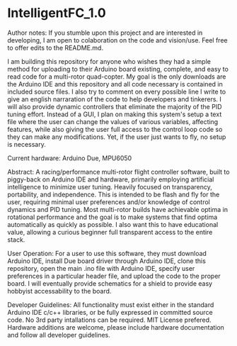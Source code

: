 # IntelligentFC_1.0
Author notes:
If you stumble upon this project and are interested in developing, I am open to colaboration on the code and vision/use. Feel free to offer edits to the README.md.

I am building this repository for anyone who wishes they had a simple method for uploading to their Arduino board existing, complete, and easy to read code for a multi-rotor quad-copter. My goal is the only downloads are the Arduino IDE and this repository and all code necessary is contained in included source files. I also try to comment on every possible line I write to give an english narraration of the code to help developers and tinkerers. I will also provide dynamic controllers that eliminate the majority of the PID tuning effort. Instead of a GUI, I plan on making this system's setup a text file where the user can change the values of various variables, affecting features, while also giving the user full access to the control loop code so they can make any modifications. Yet, if the user just wants to fly, no setup is necessary. 

Current hardware: 
Arduino Due, MPU6050

Abstract:
A racing/performance multi-rotor flight controller software, built to piggy-back on Arduino IDE and hardware, primarily employing artificial intelligence to minimize user tuning. Heavily focused on transparency, portability, and independence.
This is intended to be flash and fly for the user, requiring minimal user preferences and/or knowledge of control dynamics and PID tuning. Most multi-rotor builds have achievable optima in rotational performance and the goal is to make systems that find optima automatically as quickly as possible. I also want this to have educational value, allowing a curious beginner full transparent access to the entire stack.

User Operation:
For a user to use this software, they must download Arduino IDE, install Due board driver through Arduino IDE, clone this repository, open the main .ino file with Arduino IDE, specify user preferences in a particular header file, and upload the code to the proper board. I will eventually provide schematics for a shield to provide easy hobbyist accessability to the board.

Developer Guidelines:
All functionality must exist either in the standard Arduino IDE c/c++ libraries, or be fully expressed in committed source code. No 3rd party intallations can be required. MIT License prefered. Hardware additions are welcome, please include hardware documentation and follow all developer guidelines.
